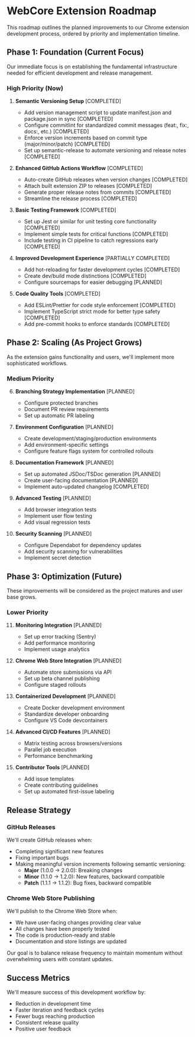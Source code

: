 # WebCore Extension Roadmap

This roadmap outlines the planned improvements to our Chrome extension development process, ordered by priority and implementation timeline.

## Phase 1: Foundation (Current Focus)

Our immediate focus is on establishing the fundamental infrastructure needed for efficient development and release management.

### High Priority (Now)

1. **Semantic Versioning Setup** [COMPLETED]
   - Add version management script to update manifest.json and package.json in sync [COMPLETED]
   - Configure commitlint for standardized commit messages (feat:, fix:, docs:, etc.) [COMPLETED]
   - Enforce version increments based on commit type (major/minor/patch) [COMPLETED]
   - Set up semantic-release to automate versioning and release notes [COMPLETED]

2. **Enhanced GitHub Actions Workflow** [COMPLETED]
   - Auto-create GitHub releases when version changes [COMPLETED]
   - Attach built extension ZIP to releases [COMPLETED]
   - Generate proper release notes from commits [COMPLETED]
   - Streamline the release process [COMPLETED]

3. **Basic Testing Framework** [COMPLETED]
   - Set up Jest or similar for unit testing core functionality [COMPLETED]
   - Implement simple tests for critical functions [COMPLETED]
   - Include testing in CI pipeline to catch regressions early [COMPLETED]

4. **Improved Development Experience** [PARTIALLY COMPLETED]
   - Add hot-reloading for faster development cycles [COMPLETED]
   - Create dev/build mode distinctions [COMPLETED]
   - Configure sourcemaps for easier debugging [PLANNED]

5. **Code Quality Tools** [COMPLETED]
   - Add ESLint/Prettier for code style enforcement [COMPLETED]
   - Implement TypeScript strict mode for better type safety [COMPLETED]
   - Add pre-commit hooks to enforce standards [COMPLETED]

## Phase 2: Scaling (As Project Grows)

As the extension gains functionality and users, we'll implement more sophisticated workflows.

### Medium Priority

6. **Branching Strategy Implementation** [PLANNED]
   - Configure protected branches
   - Document PR review requirements
   - Set up automatic PR labeling

7. **Environment Configuration** [PLANNED]
   - Create development/staging/production environments
   - Add environment-specific settings
   - Configure feature flags system for controlled rollouts

8. **Documentation Framework** [PLANNED]
   - Set up automated JSDoc/TSDoc generation [PLANNED]
   - Create user-facing documentation [PLANNED]
   - Implement auto-updated changelog [COMPLETED]

9. **Advanced Testing** [PLANNED]
   - Add browser integration tests
   - Implement user flow testing
   - Add visual regression tests

10. **Security Scanning** [PLANNED]
    - Configure Dependabot for dependency updates
    - Add security scanning for vulnerabilities
    - Implement secret detection

## Phase 3: Optimization (Future)

These improvements will be considered as the project matures and user base grows.

### Lower Priority

11. **Monitoring Integration** [PLANNED]
    - Set up error tracking (Sentry)
    - Add performance monitoring
    - Implement usage analytics

12. **Chrome Web Store Integration** [PLANNED]
    - Automate store submissions via API
    - Set up beta channel publishing
    - Configure staged rollouts

13. **Containerized Development** [PLANNED]
    - Create Docker development environment
    - Standardize developer onboarding
    - Configure VS Code devcontainers

14. **Advanced CI/CD Features** [PLANNED]
    - Matrix testing across browsers/versions
    - Parallel job execution
    - Performance benchmarking

15. **Contributor Tools** [PLANNED]
    - Add issue templates
    - Create contributing guidelines
    - Set up automated first-issue labeling

## Release Strategy

### GitHub Releases

We'll create GitHub releases when:
- Completing significant new features
- Fixing important bugs
- Making meaningful version increments following semantic versioning:
  - **Major** (1.0.0 → 2.0.0): Breaking changes
  - **Minor** (1.1.0 → 1.2.0): New features, backward compatible
  - **Patch** (1.1.1 → 1.1.2): Bug fixes, backward compatible

### Chrome Web Store Publishing

We'll publish to the Chrome Web Store when:
- We have user-facing changes providing clear value
- All changes have been properly tested
- The code is production-ready and stable
- Documentation and store listings are updated

Our goal is to balance release frequency to maintain momentum without overwhelming users with constant updates.

## Success Metrics

We'll measure success of this development workflow by:
- Reduction in development time
- Faster iteration and feedback cycles
- Fewer bugs reaching production
- Consistent release quality
- Positive user feedback 
